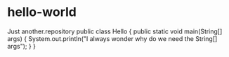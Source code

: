 # hello-world
Just another.repository
public class Hello
{
public static void main(String[] args)
{
System.out.println("I always wonder why do we need the String[] args");
}
}

